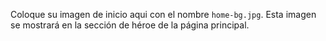 Coloque su imagen de inicio aqui con el nombre `home-bg.jpg`. Esta imagen se mostrará en la sección de héroe de la página principal.
